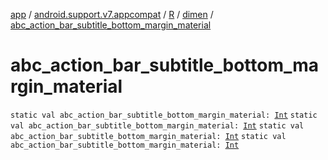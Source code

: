 [app](../../../index.md) / [android.support.v7.appcompat](../../index.md) / [R](../index.md) / [dimen](index.md) / [abc_action_bar_subtitle_bottom_margin_material](.)

# abc_action_bar_subtitle_bottom_margin_material

`static val abc_action_bar_subtitle_bottom_margin_material: `[`Int`](https://kotlinlang.org/api/latest/jvm/stdlib/kotlin/-int/index.html)
`static val abc_action_bar_subtitle_bottom_margin_material: `[`Int`](https://kotlinlang.org/api/latest/jvm/stdlib/kotlin/-int/index.html)
`static val abc_action_bar_subtitle_bottom_margin_material: `[`Int`](https://kotlinlang.org/api/latest/jvm/stdlib/kotlin/-int/index.html)
`static val abc_action_bar_subtitle_bottom_margin_material: `[`Int`](https://kotlinlang.org/api/latest/jvm/stdlib/kotlin/-int/index.html)